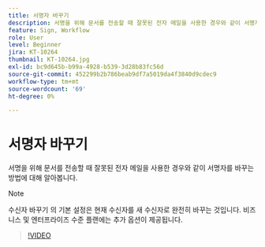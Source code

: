 ```yaml
---
title: 서명자 바꾸기
description: 서명을 위해 문서를 전송할 때 잘못된 전자 메일을 사용한 경우와 같이 서명자를 바꾸는 방법에 대해 알아봅니다.
feature: Sign, Workflow
role: User
level: Beginner
jira: KT-10264
thumbnail: KT-10264.jpg
exl-id: bc9d645b-b99a-4928-b539-3d28b83fc56d
source-git-commit: 452299b2b786beab9df7a5019da4f3840d9cdec9
workflow-type: tm+mt
source-wordcount: '69'
ht-degree: 0%

---
```


# 서명자 바꾸기

서명을 위해 문서를 전송할 때 잘못된 전자 메일을 사용한 경우와 같이 서명자를 바꾸는 방법에 대해 알아봅니다.

>[!NOTE]
>
>수신자 바꾸기 의 기본 설정은 현재 수신자를 새 수신자로 완전히 바꾸는 것입니다. 비즈니스 및 엔터프라이즈 수준 플랜에는 추가 옵션이 제공됩니다.

>[!VIDEO](https://video.tv.adobe.com/v/342340?quality=12&learn=on&hidetitle=true)
